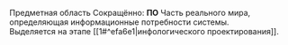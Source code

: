 Предметная область
Сокращённо: **ПО**
Часть реального мира, определяющая информационные потребности системы.  
Выделяется на этапе [[1#^efa6e1|инфологического проектирования]].